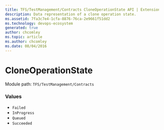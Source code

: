 ```yaml
---
title: TFS/TestManagement/Contracts CloneOperationState API | Extensions for Azure DevOps Services
description: Data representation of a clone operation state.
ms.assetid: 7fa3c7e4-1cfa-8876-76ca-2e9661f51dd2
ms.technology: devops-ecosystem
generated: true
author: chcomley
ms.topic: article
ms.author: chcomley
ms.date: 08/04/2016
---
```


# CloneOperationState

Module path: `TFS/TestManagement/Contracts`

### Values

* `Failed`
* `InProgress`
* `Queued`
* `Succeeded`
